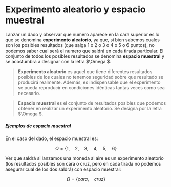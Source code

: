 
# Experimento aleatorio y espacio muestral

Lanzar un dado y observar que numero aparece en la cara superior es lo que se denomina __experimento aleatorio__, ya que, si bien sabemos cuales son los posibles resultados (que salga 1 o 2 o 3 o 4 o 5 o 6 puntos), no podemos saber cual será el numero que saldrá en cada tirada particular. El conjunto de todos los posibles resultados se denomina __espacio muestral__ y se acostumbra a designar con la letra $\Omega $.

> __Experimento aleatorio__ es aquel que tiene diferentes resultados posibles de los cuales no tenemos seguridad sobre que resultado se producirá realmente. Además, es indispensable que el experimento se pueda reproducir en condiciones idénticas tantas veces como sea necesario.


> __Espacio muestral__ es el conjunto de resultados posibles que podemos obtener en realizar un experimento aleatorio. Se designa por la letra $\Omega $.

##### Ejemplos de espacio muestral

En el caso del dado, el espacio muestral es:

$$\Omega =\left\{ 1,\quad 2,\quad 3,\quad 4,\quad 5,\quad 6 \right\}$$

Ver que saldrá si lanzamos una moneda al aire es un experimento aleatorio (los resultados posibles son cara o cruz, pero en cada tirada no podemos asegurar cual de los dos saldrá) con espacio muestral:

$$\Omega =\left\{ cara,\quad cruz \right\}$$

